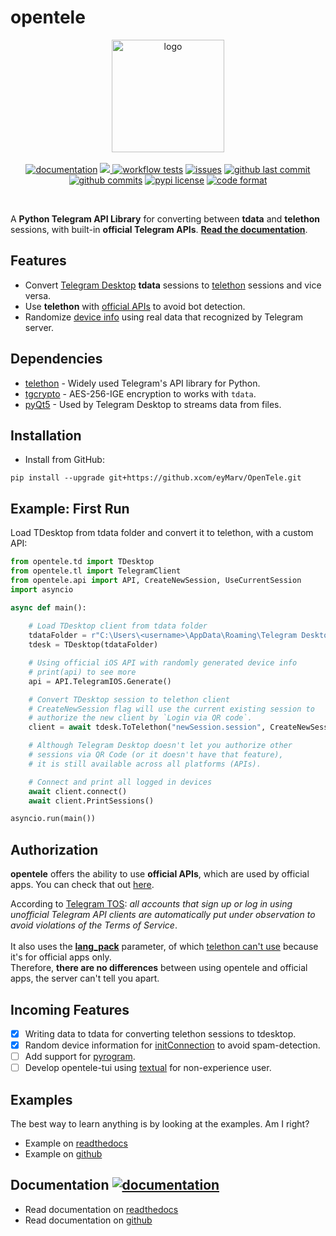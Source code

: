 <!-- vim: syntax=Markdown -->

# opentele

<p align="center">
<img src="https://raw.githubusercontent.com/eyMarv/OpenTele/main/opentele.png" alt="logo" width="180"/>
<br><br>
<a href="https://opentele.readthedocs.io/"><img alt="documentation" src="https://img.shields.io/readthedocs/opentele.svg?color=%2331c754&logo=readthedocs"/></a>
<a href="https://codecov.io/gh/thedemons/opentele">
<img src="https://img.shields.io/codecov/c/github/thedemons/opentele?color=%2331c754&label=codecov&logo=codecov&token=H2IWGEJ5LN"/>
</a>
<a href="https://github.com/eyMarv/opentele/actions/workflows/package.yml"><img alt="workflow tests" src="https://img.shields.io/github/workflow/status/thedemons/opentele/package?logo=github&color=%2331c754"/></a>
<a href="https://github.com/eyMarv/opentele/issues"><img alt="issues" src="https://img.shields.io/github/issues/thedemons/opentele?color=%2331c754&logo=github"/></a>
<a href="https://github.com/eyMarv/opentele/commits/main"><img alt="github last commit" src="https://img.shields.io/github/last-commit/thedemons/opentele?color=%2331c754&logo=github"/></a>
<a href="https://github.com/eyMarv/opentele/commits/main"><img alt="github commits" src="https://img.shields.io/github/commit-activity/m/thedemons/opentele?logo=github"/></a>
<a href="https://en.wikipedia.org/wiki/MIT_License"><img alt="pypi license" src="https://img.shields.io/pypi/l/opentele?color=%2331c754&logo=gitbook&logoColor=white"/></a>
<a href="https://github.com/psf/black"><img alt="code format" src="https://img.shields.io/badge/code%20style-black-000000.svg?logo=python&logoColor=%232d93c1"/></a>
</p>

<br>

A **Python Telegram API Library** for converting between **tdata** and **telethon** sessions, with built-in **official Telegram APIs**. [**Read the documentation**](https://opentele.readthedocs.io/en/latest/documentation/telegram-desktop/tdesktop/).

## Features
- Convert [Telegram Desktop](https://github.com/telegramdesktop/tdesktop) **tdata** sessions to [telethon](https://github.com/LonamiWebs/Telethon) sessions and vice versa.
- Use **telethon** with [official APIs](#authorization) to avoid bot detection.
- Randomize [device info](https://opentele.readthedocs.io/en/latest/documentation/authorization/api/#generate) using real data that recognized by Telegram server.

## Dependencies

- [telethon](https://github.com/LonamiWebs/Telethon) - Widely used Telegram's API library for Python.
- [tgcrypto](https://github.com/pyrogram/tgcrypto) - AES-256-IGE encryption to works with `tdata`.
- [pyQt5](https://www.riverbankcomputing.com/software/pyqt/) - Used by Telegram Desktop to streams data from files.

## Installation
- Install from GitHub:
```pip title="pip"
pip install --upgrade git+https://github.xcom/eyMarv/OpenTele.git
```

## Example: First Run
Load TDesktop from tdata folder and convert it to telethon, with a custom API:
```python
from opentele.td import TDesktop
from opentele.tl import TelegramClient
from opentele.api import API, CreateNewSession, UseCurrentSession
import asyncio

async def main():
    
    # Load TDesktop client from tdata folder
    tdataFolder = r"C:\Users\<username>\AppData\Roaming\Telegram Desktop\tdata"
    tdesk = TDesktop(tdataFolder)

    # Using official iOS API with randomly generated device info
    # print(api) to see more
    api = API.TelegramIOS.Generate()

    # Convert TDesktop session to telethon client
    # CreateNewSession flag will use the current existing session to
    # authorize the new client by `Login via QR code`.
    client = await tdesk.ToTelethon("newSession.session", CreateNewSession, api)

    # Although Telegram Desktop doesn't let you authorize other
    # sessions via QR Code (or it doesn't have that feature),
    # it is still available across all platforms (APIs).

    # Connect and print all logged in devices
    await client.connect()
    await client.PrintSessions()

asyncio.run(main())
```

## Authorization
**opentele** offers the ability to use **official APIs**, which are used by official apps. You can check that out [here](https://opentele.readthedocs.io/en/latest/documentation/authorization/api/#class-api).
<br>

According to [Telegram TOS](https://core.telegram.org/api/obtaining_api_id#using-the-api-id): *all accounts that sign up or log in using unofficial Telegram API clients are automatically put under observation to avoid violations of the Terms of Service*.
<br>
<br>
It also uses the **[lang_pack](https://core.telegram.org/method/initConnection)** parameter, of which [telethon can't use](https://github.com/LonamiWebs/Telethon/blob/dd51aea4db90fd255a14e27192e221c70b45e105/telethon/_client/telegrambaseclient.py#L197) because it's for official apps only.
<br>
Therefore, **there are no differences** between using opentele and official apps, the server can't tell you apart.

## Incoming Features
- [x] Writing data to tdata for converting telethon sessions to tdesktop.
- [x] Random device information for [initConnection](https://core.telegram.org/method/initConnection) to avoid spam-detection.
- [ ] Add support for [pyrogram](https://github.com/pyrogram/pyrogram).
- [ ] Develop opentele-tui using [textual](https://github.com/Textualize/textual) for non-experience user.

## Examples
The best way to learn anything is by looking at the examples. Am I right?

- Example on [readthedocs](https://opentele.readthedocs.io/en/latest/examples/)
- Example on [github](./examples)

## Documentation [![documentation](https://readthedocs.org/projects/opentele/badge/?version=latest&style=flat)](https://opentele.readthedocs.io/)
- Read documentation on [readthedocs](https://opentele.readthedocs.io/en/latest/documentation/telegram-desktop/tdesktop/)
- Read documentation on [github](https://github.com/eyMarv/opentele/tree/main/docs-github)
